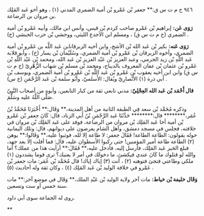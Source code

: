 ٩٤٦ خ م ت س ق:** جعفر بْن عَمْرو بْن أمية الضمري المدني (١) ، وهو أخو عَبد المَلِك بن مروان بن الرضاعة.

**رَوَى عَن:** إبراهيم بْن عَمْرو صاحب كردم بْن قيس، وأنس ابن مالك، وأبيه عَمْرو بْن أمية الضمري (خ م ت س ق) ، ومسلم ابن الأجدع الليثي، ووحشي بْن حرب الحبشي (خ) .

**رَوَى عَنه:** بكير بْن عَبد الله بْن الأشج، وابن أخيه الزبرقانابن عَبد اللَّه بن عَمْرو بْن أمية الضمري، وأخوه الزبرقان بْن عَمْرو بْن أمية الضمري، وسُلَيْمان بْن يسار (خ) ، وأبو قلابة عَبد اللَّهِ بْن زيد الجرمي، وعبد العزيز بْن عَبْد العزيز بْن عَبد الله، ومحمد بْن عَبْد اللَّهِ بْن عَمْرو بْن عثمان بْن عفان المعروف بالديباج، ومحمد بْن مسلم بْن شهاب الزُّهْرِيّ (خ م ت س ق) وابن ابن أخيه يعقوب بْن عَمْرو بْن عَبد اللَّهِ بْن عَمْرو بْن أمية الضمري، ويوسف بْن أَبي ذرة (١) الأَنْصارِيّ ويُقال: الأَسلميّ، وأَبُو سلمة بْن عَبد الرَّحْمَنِ (خ س) .

**قال أَحْمَد بْن عَبد الله العِجْلِيّ:** مدني تابعي ثقة من كبار التابعين، وأبوه من أصحاب النَّبِيّ صَلَّى اللَّهُ عليه وسَلَّمَ.

وذكره مُحَمَّد بْن سعد فِي الطبقة الثانية من أهل المدينة،** وَقَال:** أَخْبَرَنَا مُحَمَّدُ بْنُ عُمَر،******** قال:******** حَدَّثَنَا عَبد الرَّحْمَنِ بْنُ أَبي الزناد، قال: كَانَ جعفر بْن عَمْرو بْن أمية أخا عَبد المَلِك بْن مروان من الرضاعة، فوفد على عَبد المَلِك بْن مروان في خلافته، فجلس في مسجد دمشق، وأهل الشام يعرضون على ديوانهم، قال: وتلك اليمانية حوله يقولون: الطاعة الطاعة! فَقَالَ جعفر: لا طاعة إلا لله، فوثبوا عليه،** وَقَالوا:** يوهن (٢) الطاعة طاعة أمير المؤمنين! حتى ركبوا الأسطوان عليه، قال: فما أفلت إلا بعد جهد، فبلغ الخبر عَبد المَلِك، فأرسل إليه، فأدخل عليه،** فَقَالَ:** أرأيت هذا من عملك؟ أما والله لو قتلوك ما كَانَ عندي فيكشئ، ما دخولك في أمر لا يعنيك؟ ترى قوما يشددون (١) ملكي وطاعتي فتجئ فتوهنه (٢) ، أنت (٣) إياك إياك! قال مُحَمَّد بْن عُمَر: مات جعفر بْن عَمْرو في خلافة الوليد بْن عَبد المَلِك (٤) ، وكان ثقة وله أحاديث (٥) .

**وَقَال خليفة بْن خياط:** مات آخر ولاية الوليد بْن عَبْدِ الملك،** وَقَال في موضع آخر:** مات سنة خمس أو ست وتسعين.

روى له الجماعة سوى أبي داود.

**